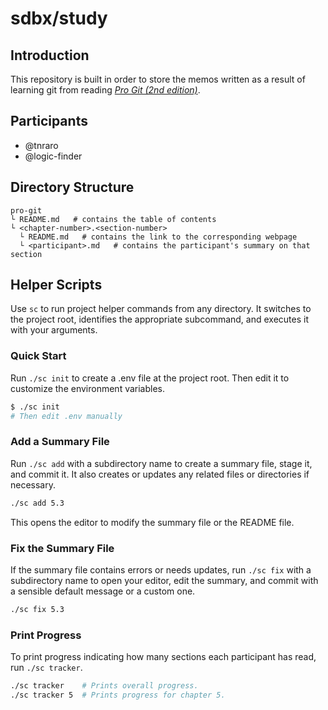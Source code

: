 # sdbx/study

## Introduction

This repository is built in order to store the memos written as a result of learning git from reading [_Pro Git (2nd edition)_](https://git-scm.com/book/en/v2).

## Participants

- @tnraro
- @logic-finder

## Directory Structure

```
pro-git
└ README.md   # contains the table of contents
└ <chapter-number>.<section-number>
  └ README.md   # contains the link to the corresponding webpage
  └ <participant>.md   # contains the participant's summary on that section
```

## Helper Scripts

Use `sc` to run project helper commands from any directory. It switches to the project root, identifies the appropriate subcommand, and executes it with your arguments.

### Quick Start

Run `./sc init` to create a .env file at the project root. Then edit it to customize the environment variables.

```bash
$ ./sc init
# Then edit .env manually
```

### Add a Summary File

Run `./sc add` with a subdirectory name to create a summary file, stage it, and commit it. It also creates or updates any related files or directories if necessary.

```bash
./sc add 5.3
```

This opens the editor to modify the summary file or the README file.

### Fix the Summary File

If the summary file contains errors or needs updates, run `./sc fix` with a subdirectory name to open your editor, edit the summary, and commit with a sensible default message or a custom one.

```bash
./sc fix 5.3
```

### Print Progress

To print progress indicating how many sections each participant has read, run `./sc tracker`.

```bash
./sc tracker    # Prints overall progress.
./sc tracker 5  # Prints progress for chapter 5.
```
